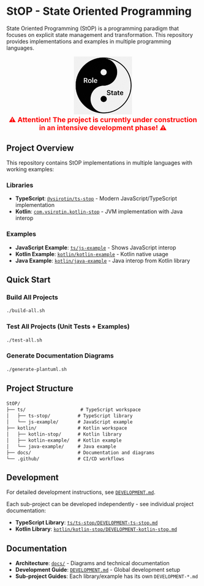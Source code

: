 # StOP - State Oriented Programming


State Oriented Programming (StOP) is a programming paradigm that focuses on explicit state management and transformation. This repository provides implementations and examples in multiple programming languages.

<div align="center">
  <img src="docs/images/StateRole.png" alt="StOP" width="30%"/>
</div>


<div align="center">
  <span style="color: red; font-weight: bold; font-size: 18px;">⚠️ Attention! The project is currently under construction in an intensive development phase! ⚠️</span>
</div>

## Project Overview

This repository contains StOP implementations in multiple languages with working examples:

### Libraries
- **TypeScript**: [`@vsirotin/ts-stop`](ts/ts-stop) - Modern JavaScript/TypeScript implementation
- **Kotlin**: [`com.vsirotin.kotlin-stop`](kotlin/kotlin-stop) - JVM implementation with Java interop

### Examples  
- **JavaScript Example**: [`ts/js-example`](ts/js-example) - Shows JavaScript interop  
- **Kotlin Example**: [`kotlin/kotlin-example`](kotlin/kotlin-example) - Kotlin native usage
- **Java Example**: [`kotlin/java-example`](kotlin/java-example) - Java interop from Kotlin library

## Quick Start

### Build All Projects
```bash
./build-all.sh
```

### Test All Projects (Unit Tests + Examples)
```bash
./test-all.sh
```

### Generate Documentation Diagrams  
```bash
./generate-plantuml.sh
```

## Project Structure

```
StOP/
├── ts/                    # TypeScript workspace
│   ├── ts-stop/          # TypeScript library
│   └── js-example/       # JavaScript example
├── kotlin/               # Kotlin workspace
│   ├── kotlin-stop/      # Kotlin library
│   ├── kotlin-example/   # Kotlin example
│   └── java-example/     # Java example
├── docs/                 # Documentation and diagrams
└── .github/              # CI/CD workflows
```

## Development

For detailed development instructions, see [`DEVELOPMENT.md`](DEVELOPMENT.md).

Each sub-project can be developed independently - see individual project documentation:
- **TypeScript Library**: [`ts/ts-stop/DEVELOPMENT-ts-stop.md`](ts/ts-stop/DEVELOPMENT-ts-stop.md)
- **Kotlin Library**: [`kotlin/kotlin-stop/DEVELOPMENT-kotlin-stop.md`](kotlin/kotlin-stop/DEVELOPMENT-kotlin-stop.md)

## Documentation

- **Architecture**: [`docs/`](docs/) - Diagrams and technical documentation
- **Development Guide**: [`DEVELOPMENT.md`](DEVELOPMENT.md) - Global development setup
- **Sub-project Guides**: Each library/example has its own `DEVELOPMENT-*.md`

